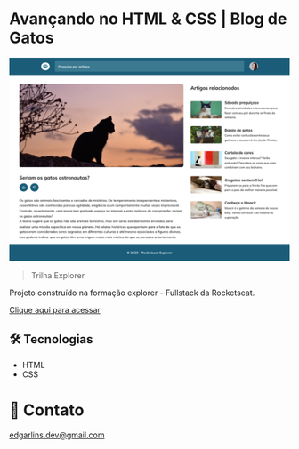 # Avançando no HTML & CSS | Blog de Gatos

![preview](./.github/preview.png)

>Trilha Explorer

Projeto construído na formação explorer - Fullstack da Rocketseat.

[Clique aqui para acessar](https://edgar-lins.github.io/Blog-de-Gatos/)

## 🛠 Tecnologias 

- HTML
- CSS

# 📩 Contato

edgarlins.dev@gmail.com
